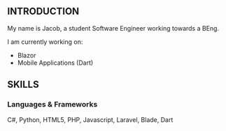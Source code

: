 
## INTRODUCTION

My name is Jacob, a student Software Engineer working towards a BEng.

I am currently working on: 
- Blazor
- Mobile Applications (Dart)

## SKILLS
### Languages & Frameworks
C#,
Python,
HTML5,
PHP,
Javascript,
Laravel,
Blade,
Dart



